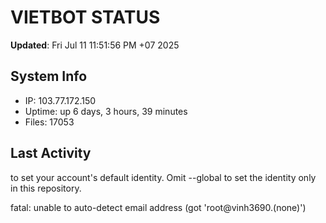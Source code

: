# VIETBOT STATUS
**Updated**: Fri Jul 11 11:51:56 PM +07 2025

## System Info
- IP: 103.77.172.150
- Uptime: up 6 days, 3 hours, 39 minutes
- Files: 17053

## Last Activity

to set your account's default identity.
Omit --global to set the identity only in this repository.

fatal: unable to auto-detect email address (got 'root@vinh3690.(none)')

